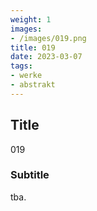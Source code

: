 ```yaml
---
weight: 1
images:
- /images/019.png
title: 019
date: 2023-03-07
tags:
- werke
- abstrakt
---
```


## Title
019

### Subtitle
tba.